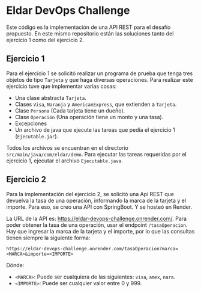# Eldar DevOps Challenge
Este código es la implementación de una API REST para el desafío propuesto. En este mismo repositorio están las soluciones tanto del ejercicio 1 como del ejercicio 2. 


## Ejercicio 1
Para el ejercicio 1 se solicitó realizar un programa de prueba que tenga tres objetos de tipo `Tarjeta` y que haga diversas operaciones. Para realizar este ejercicio tuve que implementar varias cosas: 

- Una clase abstracta `Tarjeta`.
- Clases `Visa`, `Naranja` y `AmericanExpress`, que extienden a `Tarjeta`.
- Clase `Persona` (Cada tarjeta tiene un dueño).
- Clase `Operación` (Una operación tiene un monto y una tasa).
- Excepciones
- Un archivo de java que ejecute las tareas que pedía el ejercicio 1 (`Ejecutable.jar`).

Todos los archivos se encuentran en el directorio `src/main/java/com/eldar/demo`. Para ejecutar las tareas requeridas por el ejercicio 1, ejecutar el archivo `Ejecutable.java`. 

## Ejercicio 2
Para la implementación del ejercicio 2, se solicitó una Api REST que devuelva la tasa de una operación, informando la marca de la tarjeta y el importe. Para eso, se creo una API con SpringBoot. Y se hosteó en Render. 

La URL de la API es: https://eldar-devops-challenge.onrender.com/. Para poder obtener la tasa de una operación, usar el endpoint `/tasaOperacion`. Hay que ingresar la marca de la tarjeta y el importe, por lo que las consultas tienen siempre la siguiente forma:

```
https://eldar-devops-challenge.onrender.com/tasaOperacion?marca=<MARCA>&importe=<IMPORTE>
```

Dónde: 

- `<MARCA>`: Puede ser cualquiera de las siguientes: `visa`, `amex`, `nara`.
- `<IMPORTE>`: Puede ser cualquier valor entre 0 y 999.